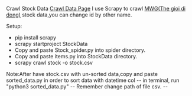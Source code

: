 Crawl Stock Data
<a href="https://www.cophieu68.vn">Crawl Data Page</a>
I use Scrapy to crawl <a href = "https://www.cophieu68.vn/historyprice.php?id=MWG">MWG(The gioi di dong)</a> stock data,you can change id by other name.  

Setup:
<ul>
 <li>pip install scrapy</li>

 <li>scrapy startproject StockData</li>

 <li>Copy and paste Stock_spider.py into spider directory.</li>

 <li>Copy and paste items.py into StockData directory.</li>

 <li>scrapy crawl stock -o stock.csv</li>
</ul>
Note:After have stock.csv with un-sorted data,copy and paste sorted_data.py in order to sort data with datetime col 
--
in terminal, run "python3 sorted_data.py"  
--
Remember change path of file csv.
--
